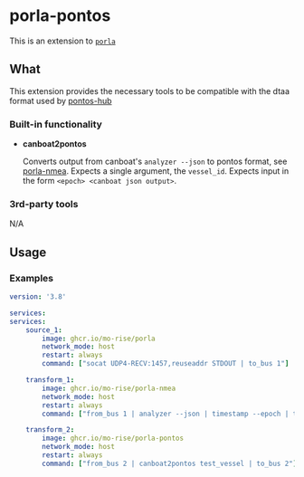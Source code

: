 # porla-pontos
This is an extension to [`porla`](https://github.com/MO-RISE/porla)

## What

This extension provides the necessary tools to be compatible with the dtaa format used by [pontos-hub](https://github.com/MO-RISE/pontos-hub)

### Built-in functionality

* **canboat2pontos**

  Converts output from canboat's `analyzer --json` to pontos format, see [porla-nmea](https://github.com/MO-RISE/porla-nmea). Expects a single argument, the `vessel_id`. Expects input in the form `<epoch> <canboat json output>`.

### 3rd-party tools

N/A

## Usage

### Examples
```yaml
version: '3.8'

services:
services:
    source_1:
        image: ghcr.io/mo-rise/porla
        network_mode: host
        restart: always
        command: ["socat UDP4-RECV:1457,reuseaddr STDOUT | to_bus 1"]

    transform_1:
        image: ghcr.io/mo-rise/porla-nmea
        network_mode: host
        restart: always
        command: ["from_bus 1 | analyzer --json | timestamp --epoch | to_bus 2"]

    transform_2:
        image: ghcr.io/mo-rise/porla-pontos
        network_mode: host
        restart: always
        command: ["from_bus 2 | canboat2pontos test_vessel | to_bus 2"]

```
